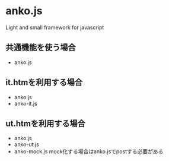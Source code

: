 # anko.js
Light and small framework for javascript

## 共通機能を使う場合
- anko.js

## it.htmを利用する場合
- anko.js
- anko-it.js

## ut.htmを利用する場合
- anko.js
- anko-ut.js
- anko-mock.js mock化する場合はanko.jsでpostする必要がある
